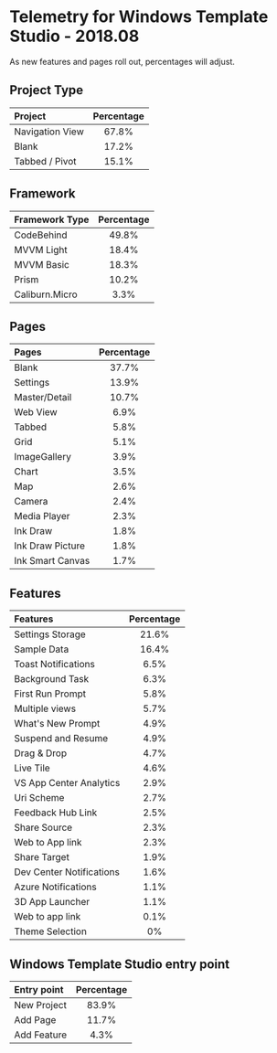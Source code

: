 # Telemetry for Windows Template Studio - 2018.08

As new features and pages roll out, percentages  will adjust.

## Project Type

|Project|Percentage|
|:---|:---:|
|Navigation View|67.8%|
|Blank|17.2%|
|Tabbed / Pivot|15.1%|

## Framework

|Framework Type|Percentage|
|:---|:---:|
|CodeBehind|49.8%|
|MVVM Light|18.4%|
|MVVM Basic|18.3%|
|Prism|10.2%|
|Caliburn.Micro|3.3%|

## Pages

|Pages|Percentage|
|:---|:---:|
|Blank|37.7%|
|Settings|13.9%|
|Master/Detail|10.7%|
|Web View|6.9%|
|Tabbed|5.8%|
|Grid|5.1%|
|ImageGallery|3.9%|
|Chart|3.5%|
|Map|2.6%|
|Camera|2.4%|
|Media Player|2.3%|
|Ink Draw|1.8%|
|Ink Draw Picture|1.8%|
|Ink Smart Canvas|1.7%|

## Features

|Features|Percentage|
|:---|:---:|
|Settings Storage|21.6%|
|Sample Data|16.4%|
|Toast Notifications|6.5%|
|Background Task|6.3%|
|First Run Prompt|5.8%|
|Multiple views|5.7%|
|What's New Prompt|4.9%|
|Suspend and Resume|4.9%|
|Drag & Drop|4.7%|
|Live Tile|4.6%|
|VS App Center Analytics|2.9%|
|Uri Scheme|2.7%|
|Feedback Hub Link|2.5%|
|Share Source|2.3%|
|Web to App link|2.3%|
|Share Target|1.9%|
|Dev Center Notifications|1.6%|
|Azure Notifications|1.1%|
|3D App Launcher|1.1%|
|Web to app link|0.1%|
|Theme Selection|0%|

## Windows Template Studio entry point

|Entry point|Percentage|
|:---|:---:|
|New Project|83.9%|
|Add Page|11.7%|
|Add Feature|4.3%|
